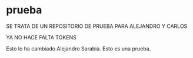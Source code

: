 # prueba
SE TRATA DE UN REPOSITORIO DE PRUEBA PARA ALEJANDRO Y CARLOS

YA NO HACE FALTA TOKENS

Esto lo ha cambiado Alejandro Sarabia. Esto es una prueba.
